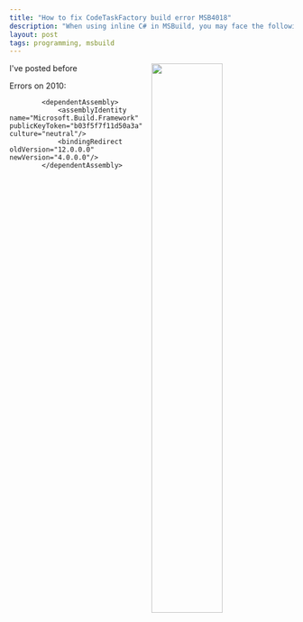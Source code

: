 ```yaml
---
title: "How to fix CodeTaskFactory build error MSB4018"
description: "When using inline C# in MSBuild, you may face the following error: System.ArgumentException: Object of type Microsoft.Build.Framework.ITaskItem cannot be converted to [same type name!]. This happens especially when VS2013 or later is installed and you're trying to build from VS2010. This is the fix."
layout: post
tags: programming, msbuild
---
```

<img src="http://www.cazzulino.com/img/msbuild-codetaskfactory.jpg" width="50%" align="right" class="image">

I've posted before 

Errors on 2010:

			<dependentAssembly>
				<assemblyIdentity name="Microsoft.Build.Framework" publicKeyToken="b03f5f7f11d50a3a" culture="neutral"/>
				<bindingRedirect oldVersion="12.0.0.0" newVersion="4.0.0.0"/>
			</dependentAssembly>
